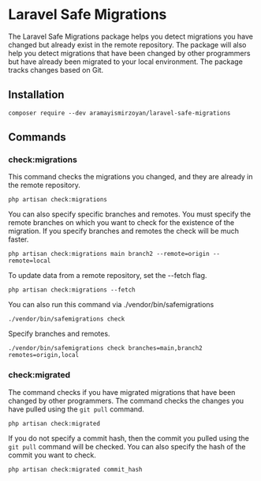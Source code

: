 # Laravel Safe Migrations
The Laravel Safe Migrations package helps you detect migrations you have changed but already exist in the remote repository. The package will also help you detect migrations that have been changed by other programmers but have already been migrated to your local environment. The package tracks changes based on Git.

## Installation
~~~
composer require --dev aramayismirzoyan/laravel-safe-migrations
~~~
## Commands

### check:migrations

This command checks the migrations you changed, and they are already in the remote repository.

~~~
php artisan check:migrations
~~~

You can also specify specific branches and remotes. You must specify the remote branches on which you want to check for the existence of the migration.
If you specify branches and remotes the check will be much faster.
~~~
php artisan check:migrations main branch2 --remote=origin --remote=local
~~~

To update data from a remote repository, set the --fetch flag.
~~~
php artisan check:migrations --fetch
~~~

You can also run this command via ./vendor/bin/safemigrations
~~~
./vendor/bin/safemigrations check
~~~
Specify branches and remotes.
~~~
./vendor/bin/safemigrations check branches=main,branch2 remotes=origin,local
~~~

### check:migrated
The command checks if you have migrated migrations that have been changed by other programmers. The command checks the changes you have pulled using the `git pull` command.
~~~
php artisan check:migrated
~~~

If you do not specify a commit hash, then the commit you pulled using the `git pull` command will be checked. You can also specify the hash of the commit you want to check.

~~~
php artisan check:migrated commit_hash
~~~
